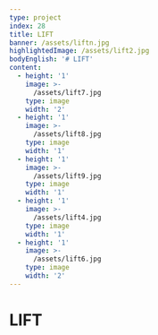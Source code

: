 ```yaml
---
type: project
index: 28
title: LIFT
banner: /assets/liftn.jpg
highlightedImage: /assets/lift2.jpg
bodyEnglish: '# LIFT'
content:
  - height: '1'
    image: >-
      /assets/lift7.jpg
    type: image
    width: '2'
  - height: '1'
    image: >-
      /assets/lift8.jpg
    type: image
    width: '1'
  - height: '1'
    image: >-
      /assets/lift9.jpg
    type: image
    width: '1'
  - height: '1'
    image: >-
      /assets/lift4.jpg
    type: image
    width: '1'
  - height: '1'
    image: >-
      /assets/lift6.jpg
    type: image
    width: '2'
---
```

# **LIFT**

